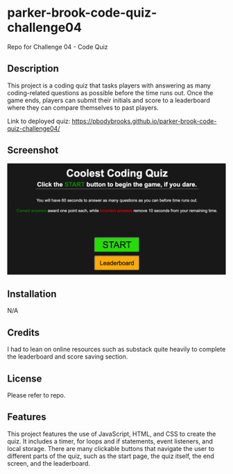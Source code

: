 # parker-brook-code-quiz-challenge04
Repo for Challenge 04 - Code Quiz

## Description
This project is a coding quiz that tasks players with answering as many coding-related questions as possible before the time runs out. Once the game ends, players can submit their initials and score to a leaderboard where they can compare themselves to past players.

Link to deployed quiz: https://pbodybrooks.github.io/parker-brook-code-quiz-challenge04/

## Screenshot
![Screenshot of coding quiz.](assets/images/screenshot.png)

## Installation
N/A

## Credits
I had to lean on online resources such as substack quite heavily to complete the leaderboard and score saving section. 

## License
Please refer to repo.

## Features
This project features the use of JavaScript, HTML, and CSS to create the quiz. It includes a timer, for loops and if statements, event listeners, and local storage. There are many clickable buttons that navigate the user to different parts of the quiz, such as the start page, the quiz itself, the end screen, and the leaderboard.
